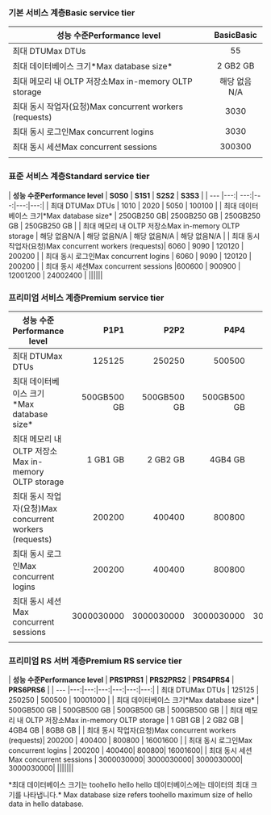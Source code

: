 <!--
Used in:
sql-database-performance-guidance.md  
sql-database-resource-limits.md
sql-database-service-tiers.md  
-->

### <a name="basic-service-tier"></a><span data-ttu-id="66cac-101">기본 서비스 계층</span><span class="sxs-lookup"><span data-stu-id="66cac-101">Basic service tier</span></span>
| <span data-ttu-id="66cac-102">**성능 수준**</span><span class="sxs-lookup"><span data-stu-id="66cac-102">**Performance level**</span></span> | <span data-ttu-id="66cac-103">**Basic**</span><span class="sxs-lookup"><span data-stu-id="66cac-103">**Basic**</span></span> |
| --- | :---: |
| <span data-ttu-id="66cac-104">최대 DTU</span><span class="sxs-lookup"><span data-stu-id="66cac-104">Max DTUs</span></span> | <span data-ttu-id="66cac-105">5</span><span class="sxs-lookup"><span data-stu-id="66cac-105">5</span></span> |
| <span data-ttu-id="66cac-106">최대 데이터베이스 크기*</span><span class="sxs-lookup"><span data-stu-id="66cac-106">Max database size*</span></span> |<span data-ttu-id="66cac-107">2 GB</span><span class="sxs-lookup"><span data-stu-id="66cac-107">2 GB</span></span>|
| <span data-ttu-id="66cac-108">최대 메모리 내 OLTP 저장소</span><span class="sxs-lookup"><span data-stu-id="66cac-108">Max in-memory OLTP storage</span></span> |<span data-ttu-id="66cac-109">해당 없음</span><span class="sxs-lookup"><span data-stu-id="66cac-109">N/A</span></span> |
| <span data-ttu-id="66cac-110">최대 동시 작업자(요청)</span><span class="sxs-lookup"><span data-stu-id="66cac-110">Max concurrent workers (requests)</span></span> |<span data-ttu-id="66cac-111">30</span><span class="sxs-lookup"><span data-stu-id="66cac-111">30</span></span> |
| <span data-ttu-id="66cac-112">최대 동시 로그인</span><span class="sxs-lookup"><span data-stu-id="66cac-112">Max concurrent logins</span></span> |<span data-ttu-id="66cac-113">30</span><span class="sxs-lookup"><span data-stu-id="66cac-113">30</span></span> |
| <span data-ttu-id="66cac-114">최대 동시 세션</span><span class="sxs-lookup"><span data-stu-id="66cac-114">Max concurrent sessions</span></span> |<span data-ttu-id="66cac-115">300</span><span class="sxs-lookup"><span data-stu-id="66cac-115">300</span></span> |
|||

### <a name="standard-service-tier"></a><span data-ttu-id="66cac-116">표준 서비스 계층</span><span class="sxs-lookup"><span data-stu-id="66cac-116">Standard service tier</span></span>
| <span data-ttu-id="66cac-117">**성능 수준**</span><span class="sxs-lookup"><span data-stu-id="66cac-117">**Performance level**</span></span> | <span data-ttu-id="66cac-118">**S0**</span><span class="sxs-lookup"><span data-stu-id="66cac-118">**S0**</span></span> | <span data-ttu-id="66cac-119">**S1**</span><span class="sxs-lookup"><span data-stu-id="66cac-119">**S1**</span></span> | <span data-ttu-id="66cac-120">**S2**</span><span class="sxs-lookup"><span data-stu-id="66cac-120">**S2**</span></span> | <span data-ttu-id="66cac-121">**S3**</span><span class="sxs-lookup"><span data-stu-id="66cac-121">**S3**</span></span> |
| --- |---:| ---:|---:|---:|---:|
| <span data-ttu-id="66cac-122">최대 DTU</span><span class="sxs-lookup"><span data-stu-id="66cac-122">Max DTUs</span></span> | <span data-ttu-id="66cac-123">10</span><span class="sxs-lookup"><span data-stu-id="66cac-123">10</span></span> | <span data-ttu-id="66cac-124">20</span><span class="sxs-lookup"><span data-stu-id="66cac-124">20</span></span> | <span data-ttu-id="66cac-125">50</span><span class="sxs-lookup"><span data-stu-id="66cac-125">50</span></span> | <span data-ttu-id="66cac-126">100</span><span class="sxs-lookup"><span data-stu-id="66cac-126">100</span></span> |
| <span data-ttu-id="66cac-127">최대 데이터베이스 크기*</span><span class="sxs-lookup"><span data-stu-id="66cac-127">Max database size*</span></span> | <span data-ttu-id="66cac-128">250GB</span><span class="sxs-lookup"><span data-stu-id="66cac-128">250 GB</span></span>| <span data-ttu-id="66cac-129">250GB</span><span class="sxs-lookup"><span data-stu-id="66cac-129">250 GB</span></span> | <span data-ttu-id="66cac-130">250GB</span><span class="sxs-lookup"><span data-stu-id="66cac-130">250 GB</span></span> | <span data-ttu-id="66cac-131">250GB</span><span class="sxs-lookup"><span data-stu-id="66cac-131">250 GB</span></span> |
| <span data-ttu-id="66cac-132">최대 메모리 내 OLTP 저장소</span><span class="sxs-lookup"><span data-stu-id="66cac-132">Max in-memory OLTP storage</span></span> | <span data-ttu-id="66cac-133">해당 없음</span><span class="sxs-lookup"><span data-stu-id="66cac-133">N/A</span></span> | <span data-ttu-id="66cac-134">해당 없음</span><span class="sxs-lookup"><span data-stu-id="66cac-134">N/A</span></span> | <span data-ttu-id="66cac-135">해당 없음</span><span class="sxs-lookup"><span data-stu-id="66cac-135">N/A</span></span> | <span data-ttu-id="66cac-136">해당 없음</span><span class="sxs-lookup"><span data-stu-id="66cac-136">N/A</span></span> |
| <span data-ttu-id="66cac-137">최대 동시 작업자(요청)</span><span class="sxs-lookup"><span data-stu-id="66cac-137">Max concurrent workers (requests)</span></span>| <span data-ttu-id="66cac-138">60</span><span class="sxs-lookup"><span data-stu-id="66cac-138">60</span></span> | <span data-ttu-id="66cac-139">90</span><span class="sxs-lookup"><span data-stu-id="66cac-139">90</span></span> | <span data-ttu-id="66cac-140">120</span><span class="sxs-lookup"><span data-stu-id="66cac-140">120</span></span> | <span data-ttu-id="66cac-141">200</span><span class="sxs-lookup"><span data-stu-id="66cac-141">200</span></span> |
| <span data-ttu-id="66cac-142">최대 동시 로그인</span><span class="sxs-lookup"><span data-stu-id="66cac-142">Max concurrent logins</span></span> | <span data-ttu-id="66cac-143">60</span><span class="sxs-lookup"><span data-stu-id="66cac-143">60</span></span> | <span data-ttu-id="66cac-144">90</span><span class="sxs-lookup"><span data-stu-id="66cac-144">90</span></span> | <span data-ttu-id="66cac-145">120</span><span class="sxs-lookup"><span data-stu-id="66cac-145">120</span></span> | <span data-ttu-id="66cac-146">200</span><span class="sxs-lookup"><span data-stu-id="66cac-146">200</span></span> |
| <span data-ttu-id="66cac-147">최대 동시 세션</span><span class="sxs-lookup"><span data-stu-id="66cac-147">Max concurrent sessions</span></span> |<span data-ttu-id="66cac-148">600</span><span class="sxs-lookup"><span data-stu-id="66cac-148">600</span></span> | <span data-ttu-id="66cac-149">900</span><span class="sxs-lookup"><span data-stu-id="66cac-149">900</span></span> | <span data-ttu-id="66cac-150">1200</span><span class="sxs-lookup"><span data-stu-id="66cac-150">1200</span></span> | <span data-ttu-id="66cac-151">2400</span><span class="sxs-lookup"><span data-stu-id="66cac-151">2400</span></span> |
||||||

### <a name="premium-service-tier"></a><span data-ttu-id="66cac-152">프리미엄 서비스 계층</span><span class="sxs-lookup"><span data-stu-id="66cac-152">Premium service tier</span></span> 
| <span data-ttu-id="66cac-153">**성능 수준**</span><span class="sxs-lookup"><span data-stu-id="66cac-153">**Performance level**</span></span> | <span data-ttu-id="66cac-154">**P1**</span><span class="sxs-lookup"><span data-stu-id="66cac-154">**P1**</span></span> | <span data-ttu-id="66cac-155">**P2**</span><span class="sxs-lookup"><span data-stu-id="66cac-155">**P2**</span></span> | <span data-ttu-id="66cac-156">**P4**</span><span class="sxs-lookup"><span data-stu-id="66cac-156">**P4**</span></span> | <span data-ttu-id="66cac-157">**P6**</span><span class="sxs-lookup"><span data-stu-id="66cac-157">**P6**</span></span> | <span data-ttu-id="66cac-158">**P11**</span><span class="sxs-lookup"><span data-stu-id="66cac-158">**P11**</span></span> | <span data-ttu-id="66cac-159">**P15**</span><span class="sxs-lookup"><span data-stu-id="66cac-159">**P15**</span></span> | 
| --- |---:|---:|---:|---:|---:|---:|
| <span data-ttu-id="66cac-160">최대 DTU</span><span class="sxs-lookup"><span data-stu-id="66cac-160">Max DTUs</span></span> | <span data-ttu-id="66cac-161">125</span><span class="sxs-lookup"><span data-stu-id="66cac-161">125</span></span> | <span data-ttu-id="66cac-162">250</span><span class="sxs-lookup"><span data-stu-id="66cac-162">250</span></span> | <span data-ttu-id="66cac-163">500</span><span class="sxs-lookup"><span data-stu-id="66cac-163">500</span></span> | <span data-ttu-id="66cac-164">1000</span><span class="sxs-lookup"><span data-stu-id="66cac-164">1000</span></span> | <span data-ttu-id="66cac-165">1750</span><span class="sxs-lookup"><span data-stu-id="66cac-165">1750</span></span> | <span data-ttu-id="66cac-166">4000</span><span class="sxs-lookup"><span data-stu-id="66cac-166">4000</span></span> |
| <span data-ttu-id="66cac-167">최대 데이터베이스 크기*</span><span class="sxs-lookup"><span data-stu-id="66cac-167">Max database size*</span></span> | <span data-ttu-id="66cac-168">500GB</span><span class="sxs-lookup"><span data-stu-id="66cac-168">500 GB</span></span> | <span data-ttu-id="66cac-169">500GB</span><span class="sxs-lookup"><span data-stu-id="66cac-169">500 GB</span></span> | <span data-ttu-id="66cac-170">500GB</span><span class="sxs-lookup"><span data-stu-id="66cac-170">500  GB</span></span> | <span data-ttu-id="66cac-171">500GB</span><span class="sxs-lookup"><span data-stu-id="66cac-171">500 GB</span></span> | <span data-ttu-id="66cac-172">4TB</span><span class="sxs-lookup"><span data-stu-id="66cac-172">4 TB</span></span> | <span data-ttu-id="66cac-173">4TB</span><span class="sxs-lookup"><span data-stu-id="66cac-173">4 TB</span></span> |
| <span data-ttu-id="66cac-174">최대 메모리 내 OLTP 저장소</span><span class="sxs-lookup"><span data-stu-id="66cac-174">Max in-memory OLTP storage</span></span> | <span data-ttu-id="66cac-175">1 GB</span><span class="sxs-lookup"><span data-stu-id="66cac-175">1 GB</span></span> | <span data-ttu-id="66cac-176">2 GB</span><span class="sxs-lookup"><span data-stu-id="66cac-176">2 GB</span></span> | <span data-ttu-id="66cac-177">4GB</span><span class="sxs-lookup"><span data-stu-id="66cac-177">4 GB</span></span> | <span data-ttu-id="66cac-178">8GB</span><span class="sxs-lookup"><span data-stu-id="66cac-178">8 GB</span></span> | <span data-ttu-id="66cac-179">14 GB</span><span class="sxs-lookup"><span data-stu-id="66cac-179">14 GB</span></span> | <span data-ttu-id="66cac-180">32GB</span><span class="sxs-lookup"><span data-stu-id="66cac-180">32 GB</span></span> |
| <span data-ttu-id="66cac-181">최대 동시 작업자(요청)</span><span class="sxs-lookup"><span data-stu-id="66cac-181">Max concurrent workers (requests)</span></span>| <span data-ttu-id="66cac-182">200</span><span class="sxs-lookup"><span data-stu-id="66cac-182">200</span></span> | <span data-ttu-id="66cac-183">400</span><span class="sxs-lookup"><span data-stu-id="66cac-183">400</span></span> | <span data-ttu-id="66cac-184">800</span><span class="sxs-lookup"><span data-stu-id="66cac-184">800</span></span> | <span data-ttu-id="66cac-185">1600</span><span class="sxs-lookup"><span data-stu-id="66cac-185">1600</span></span> | <span data-ttu-id="66cac-186">2400</span><span class="sxs-lookup"><span data-stu-id="66cac-186">2400</span></span> | <span data-ttu-id="66cac-187">6400</span><span class="sxs-lookup"><span data-stu-id="66cac-187">6400</span></span> |
| <span data-ttu-id="66cac-188">최대 동시 로그인</span><span class="sxs-lookup"><span data-stu-id="66cac-188">Max concurrent logins</span></span> | <span data-ttu-id="66cac-189">200</span><span class="sxs-lookup"><span data-stu-id="66cac-189">200</span></span> | <span data-ttu-id="66cac-190">400</span><span class="sxs-lookup"><span data-stu-id="66cac-190">400</span></span>| <span data-ttu-id="66cac-191">800</span><span class="sxs-lookup"><span data-stu-id="66cac-191">800</span></span>| <span data-ttu-id="66cac-192">1600</span><span class="sxs-lookup"><span data-stu-id="66cac-192">1600</span></span>| <span data-ttu-id="66cac-193">2400</span><span class="sxs-lookup"><span data-stu-id="66cac-193">2400</span></span>| <span data-ttu-id="66cac-194">6400</span><span class="sxs-lookup"><span data-stu-id="66cac-194">6400</span></span> |
| <span data-ttu-id="66cac-195">최대 동시 세션</span><span class="sxs-lookup"><span data-stu-id="66cac-195">Max concurrent sessions</span></span> | <span data-ttu-id="66cac-196">30000</span><span class="sxs-lookup"><span data-stu-id="66cac-196">30000</span></span>| <span data-ttu-id="66cac-197">30000</span><span class="sxs-lookup"><span data-stu-id="66cac-197">30000</span></span>| <span data-ttu-id="66cac-198">30000</span><span class="sxs-lookup"><span data-stu-id="66cac-198">30000</span></span>| <span data-ttu-id="66cac-199">30000</span><span class="sxs-lookup"><span data-stu-id="66cac-199">30000</span></span>| <span data-ttu-id="66cac-200">30000</span><span class="sxs-lookup"><span data-stu-id="66cac-200">30000</span></span>| <span data-ttu-id="66cac-201">30000</span><span class="sxs-lookup"><span data-stu-id="66cac-201">30000</span></span> |
|||||||

### <a name="premium-rs-service-tier"></a><span data-ttu-id="66cac-202">프리미엄 RS 서버 계층</span><span class="sxs-lookup"><span data-stu-id="66cac-202">Premium RS service tier</span></span> 
| <span data-ttu-id="66cac-203">**성능 수준**</span><span class="sxs-lookup"><span data-stu-id="66cac-203">**Performance level**</span></span> | <span data-ttu-id="66cac-204">**PRS1**</span><span class="sxs-lookup"><span data-stu-id="66cac-204">**PRS1**</span></span> | <span data-ttu-id="66cac-205">**PRS2**</span><span class="sxs-lookup"><span data-stu-id="66cac-205">**PRS2**</span></span> | <span data-ttu-id="66cac-206">**PRS4**</span><span class="sxs-lookup"><span data-stu-id="66cac-206">**PRS4**</span></span> | <span data-ttu-id="66cac-207">**PRS6**</span><span class="sxs-lookup"><span data-stu-id="66cac-207">**PRS6**</span></span> |
| --- |---:|---:|---:|---:|---:|---:|
| <span data-ttu-id="66cac-208">최대 DTU</span><span class="sxs-lookup"><span data-stu-id="66cac-208">Max DTUs</span></span> | <span data-ttu-id="66cac-209">125</span><span class="sxs-lookup"><span data-stu-id="66cac-209">125</span></span> | <span data-ttu-id="66cac-210">250</span><span class="sxs-lookup"><span data-stu-id="66cac-210">250</span></span> | <span data-ttu-id="66cac-211">500</span><span class="sxs-lookup"><span data-stu-id="66cac-211">500</span></span> | <span data-ttu-id="66cac-212">1000</span><span class="sxs-lookup"><span data-stu-id="66cac-212">1000</span></span> |
| <span data-ttu-id="66cac-213">최대 데이터베이스 크기*</span><span class="sxs-lookup"><span data-stu-id="66cac-213">Max database size*</span></span> | <span data-ttu-id="66cac-214">500GB</span><span class="sxs-lookup"><span data-stu-id="66cac-214">500 GB</span></span> | <span data-ttu-id="66cac-215">500GB</span><span class="sxs-lookup"><span data-stu-id="66cac-215">500 GB</span></span> | <span data-ttu-id="66cac-216">500GB</span><span class="sxs-lookup"><span data-stu-id="66cac-216">500  GB</span></span> | <span data-ttu-id="66cac-217">500GB</span><span class="sxs-lookup"><span data-stu-id="66cac-217">500 GB</span></span> |
| <span data-ttu-id="66cac-218">최대 메모리 내 OLTP 저장소</span><span class="sxs-lookup"><span data-stu-id="66cac-218">Max in-memory OLTP storage</span></span> | <span data-ttu-id="66cac-219">1 GB</span><span class="sxs-lookup"><span data-stu-id="66cac-219">1 GB</span></span> | <span data-ttu-id="66cac-220">2 GB</span><span class="sxs-lookup"><span data-stu-id="66cac-220">2 GB</span></span> | <span data-ttu-id="66cac-221">4GB</span><span class="sxs-lookup"><span data-stu-id="66cac-221">4 GB</span></span> | <span data-ttu-id="66cac-222">8GB</span><span class="sxs-lookup"><span data-stu-id="66cac-222">8 GB</span></span> |
| <span data-ttu-id="66cac-223">최대 동시 작업자(요청)</span><span class="sxs-lookup"><span data-stu-id="66cac-223">Max concurrent workers (requests)</span></span>| <span data-ttu-id="66cac-224">200</span><span class="sxs-lookup"><span data-stu-id="66cac-224">200</span></span> | <span data-ttu-id="66cac-225">400</span><span class="sxs-lookup"><span data-stu-id="66cac-225">400</span></span> | <span data-ttu-id="66cac-226">800</span><span class="sxs-lookup"><span data-stu-id="66cac-226">800</span></span> | <span data-ttu-id="66cac-227">1600</span><span class="sxs-lookup"><span data-stu-id="66cac-227">1600</span></span> |
| <span data-ttu-id="66cac-228">최대 동시 로그인</span><span class="sxs-lookup"><span data-stu-id="66cac-228">Max concurrent logins</span></span> | <span data-ttu-id="66cac-229">200</span><span class="sxs-lookup"><span data-stu-id="66cac-229">200</span></span> | <span data-ttu-id="66cac-230">400</span><span class="sxs-lookup"><span data-stu-id="66cac-230">400</span></span>| <span data-ttu-id="66cac-231">800</span><span class="sxs-lookup"><span data-stu-id="66cac-231">800</span></span>| <span data-ttu-id="66cac-232">1600</span><span class="sxs-lookup"><span data-stu-id="66cac-232">1600</span></span>|
| <span data-ttu-id="66cac-233">최대 동시 세션</span><span class="sxs-lookup"><span data-stu-id="66cac-233">Max concurrent sessions</span></span> | <span data-ttu-id="66cac-234">30000</span><span class="sxs-lookup"><span data-stu-id="66cac-234">30000</span></span>| <span data-ttu-id="66cac-235">30000</span><span class="sxs-lookup"><span data-stu-id="66cac-235">30000</span></span>| <span data-ttu-id="66cac-236">30000</span><span class="sxs-lookup"><span data-stu-id="66cac-236">30000</span></span>| <span data-ttu-id="66cac-237">30000</span><span class="sxs-lookup"><span data-stu-id="66cac-237">30000</span></span>|
|||||||

<span data-ttu-id="66cac-238">\*최대 데이터베이스 크기는 toohello hello hello 데이터베이스에는 데이터의 최대 크기를 나타냅니다.</span><span class="sxs-lookup"><span data-stu-id="66cac-238">\* Max database size refers toohello maximum size of hello data in hello database.</span></span> 
